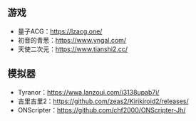 ## 游戏
- 量子ACG：<https://lzacg.one/>
- 初音的青葱：<https://www.yngal.com/>
- 天使二次元：<https://www.tianshi2.cc/>
## 模拟器
- Tyranor：<https://wwa.lanzoui.com/i3138upab7i/>
- 吉里吉里2：<https://github.com/zeas2/Kirikiroid2/releases/>
- ONScripter：<https://github.com/chf2000/ONScripter-Jh/>
